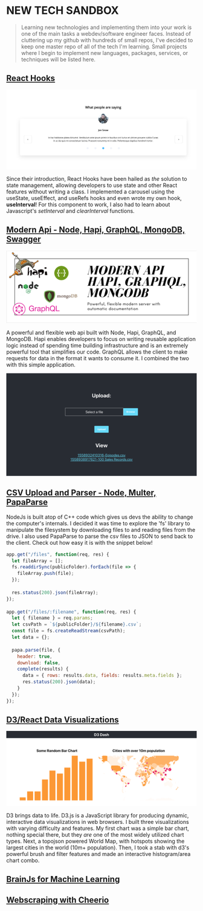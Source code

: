 # NEW TECH SANDBOX

> Learning new technologies and implementing them into your work is one of the main tasks a webdev/software engineer faces. Instead of cluttering up my github with hundreds of small repos, I've decided to keep one master repo of all of the tech I'm learning. Small projects where I begin to implement new languages, packages, services, or techniques will be listed here.

## [React Hooks](https://github.com/destiny-ross-dev/new-tech-sandbox/tree/master/hooks-carousel)

![alt text](./hooks-carousel/carousel-one.png "Carousel Component written with React Hooks")

Since their introduction, React Hooks have been hailed as _the_ solution to state management, allowing developers to use state and other React features without writing a class. I implemented a carousel using the useState, useEffect, and useRefs hooks and even wrote my own hook, **useInterval**! For this component to work, I also had to learn about Javascript's _setInterval_ and _clearInterval_ functions.

## [Modern Api - Node, Hapi, GraphQL, MongoDB, Swagger](https://github.com/destiny-ross-dev/new-tech-sandbox/tree/master/hooks-carousel)

![alt text](./modern-api/readme.png "Documentation screen shot")

A powerful and flexible web api built with Node, Hapi, GraphQL, and MongoDB. Hapi enables developers to focus on writing reusable application logic instead of spending time building infrastructure and is an extremely powerful tool that simplifies our code. GraphQL allows the client to make requests for data in the format it wants to consume it. I combined the two with this simple application.

![alt text](./upload-parse-csv-node-multer/assets/upload.png "CSV Upload Dashboard")

## [CSV Upload and Parser - Node, Multer, PapaParse](https://github.com/destiny-ross-dev/new-tech-sandbox/tree/master/upload-parse-csv-node-multer)

NodeJs is built atop of C++ code which gives us devs the ability to change the computer's internals. I decided it was time to explore the 'fs' library to manipulate the filesystem by downloading files to and reading files from the drive. I also used PapaParse to parse the csv files to JSON to send back to the client. Check out how easy it is with the snippet below!

```javascript
app.get("/files", function(req, res) {
  let fileArray = [];
  fs.readdirSync(publicFolder).forEach(file => {
    fileArray.push(file);
  });

  res.status(200).json(fileArray);
});

app.get("/files/:filename", function(req, res) {
  let { filename } = req.params;
  let csvPath = `${publicFolder}/${filename}.csv`;
  const file = fs.createReadStream(csvPath);
  let data = {};

  papa.parse(file, {
    header: true,
    download: false,
    complete(results) {
      data = { rows: results.data, fields: results.meta.fields };
      res.status(200).json(data);
    }
  });
});
```

## [D3/React Data Visualizations](https://github.com/destiny-ross-dev/new-tech-sandbox/tree/master/d3-data-vis)

![alt text](./d3-data-vis/src/d3readme.png "Data Visualizations")

D3 brings data to life. D3.js is a JavaScript library for producing dynamic, interactive data visualizations in web browsers. I built three visualizations with varying difficulty and features. My first chart was a simple bar chart, nothing special there, but they _are_ one of the most widely utilized chart types. Next, a topojson powered World Map, with hotspots showing the largest cities in the world (10m+ population). Then, I took a stab with d3's powerful brush and filter features and made an interactive histogram/area chart combo.

## [BrainJs for Machine Learning](https://github.com/destiny-ross-dev/new-tech-sandbox/tree/master/brainjs-machine-learning)

## [Webscraping with Cheerio](https://github.com/destiny-ross-dev/new-tech-sandbox/tree/master/webscraping-express-cheerio)
